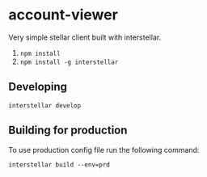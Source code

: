 # account-viewer
Very simple stellar client built with interstellar.

1. `npm install`
1. `npm install -g interstellar`

## Developing

`interstellar develop`

## Building for production

To use production config file run the following command:

`interstellar build --env=prd`
